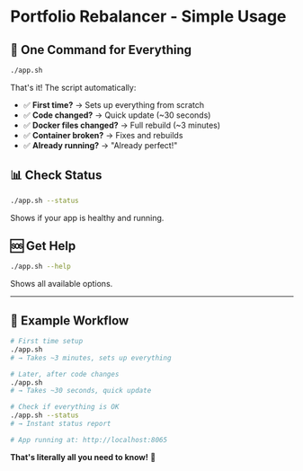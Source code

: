 # Portfolio Rebalancer - Simple Usage

## 🎯 **One Command for Everything**

```bash
./app.sh
```

That's it! The script automatically:
- ✅ **First time?** → Sets up everything from scratch
- ✅ **Code changed?** → Quick update (~30 seconds)  
- ✅ **Docker files changed?** → Full rebuild (~3 minutes)
- ✅ **Container broken?** → Fixes and rebuilds
- ✅ **Already running?** → "Already perfect!"

## 📊 **Check Status**

```bash
./app.sh --status
```

Shows if your app is healthy and running.

## 🆘 **Get Help**

```bash
./app.sh --help
```

Shows all available options.

---

## 🚀 **Example Workflow**

```bash
# First time setup
./app.sh
# → Takes ~3 minutes, sets up everything

# Later, after code changes
./app.sh  
# → Takes ~30 seconds, quick update

# Check if everything is OK
./app.sh --status
# → Instant status report

# App running at: http://localhost:8065
```

**That's literally all you need to know!** 🎉
